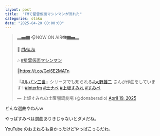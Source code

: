 ```yaml
---
layout: post
title:  "FMで星雲仮面マシンマンが流れた"
categories: otaku
date: "2025-04-20 00:00:00"
---
```


<blockquote class="twitter-tweet tw-align-center"><p lang="ja" dir="ltr">▂▅▇ 🎧NOW ON AIR📷▇▅▂<br><br>👤 <a href="https://twitter.com/hashtag/MoJo?src=hash&amp;ref_src=twsrc%5Etfw">#MoJo</a><br><br>🎶 <a href="https://twitter.com/hashtag/%E6%98%9F%E9%9B%B2%E4%BB%AE%E9%9D%A2%E3%83%9E%E3%82%B7%E3%83%B3%E3%83%9E%E3%83%B3?src=hash&amp;ref_src=twsrc%5Etfw">#星雲仮面マシンマン</a><br><br>🔗<a href="https://t.co/GxI6E2MATn">https://t.co/GxI6E2MATn</a><br><br>『<a href="https://twitter.com/hashtag/%E3%83%AB%E3%83%91%E3%83%B3%E4%B8%89%E4%B8%96?src=hash&amp;ref_src=twsrc%5Etfw">#ルパン三世</a>』シリーズでも知られる<a href="https://twitter.com/hashtag/%E5%A4%A7%E9%87%8E%E9%9B%84%E4%BA%8C?src=hash&amp;ref_src=twsrc%5Etfw">#大野雄二</a> さんが作曲をしています✨<a href="https://twitter.com/hashtag/interfm?src=hash&amp;ref_src=twsrc%5Etfw">#interfm</a> <a href="https://twitter.com/hashtag/%E5%9C%9F%E3%83%8A%E3%83%99?src=hash&amp;ref_src=twsrc%5Etfw">#土ナベ</a> <a href="https://twitter.com/hashtag/%E4%B8%8A%E5%9D%82%E3%81%99%E3%81%BF%E3%82%8C?src=hash&amp;ref_src=twsrc%5Etfw">#上坂すみれ</a> <a href="https://twitter.com/hashtag/%E3%81%99%E3%81%BF%E3%81%BA?src=hash&amp;ref_src=twsrc%5Etfw">#すみぺ</a></p>&mdash; 上坂すみれの土曜闇鍋劇場 (@donaberadio) <a href="https://twitter.com/donaberadio/status/1913621863940468853?ref_src=twsrc%5Etfw">April 19, 2025</a></blockquote> <script async src="https://platform.twitter.com/widgets.js" charset="utf-8"></script>

どんな選曲やねんｗ

やっぱすみぺは選曲ありきじゃないとダメだね。

YouTube のおまねるも良かったけどやっぱこっちだわ。
